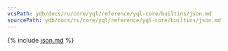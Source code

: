 ```yaml
---
vcsPath: ydb/docs/ru/core/yql/reference/yql-core/builtins/json.md
sourcePath: ydb/docs/ru/core/yql/reference/yql-core/builtins/json.md
---
```


{% include [json.md](_includes/json.md) %}
